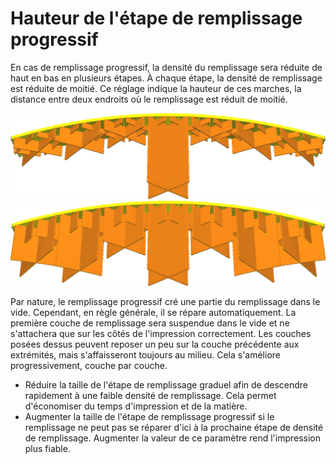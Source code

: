Hauteur de l'étape de remplissage progressif
====
En cas de remplissage progressif, la densité du remplissage sera réduite de haut en bas en plusieurs étapes. À chaque étape, la densité de remplissage est réduite de moitié. Ce réglage indique la hauteur de ces marches, la distance entre deux endroits où le remplissage est réduit de moitié.

![Hauteur des marches de 1,5 mm](../../../articles/images/gradual_infill_step_height_small.png)
![Remplissage progressif, hauteur de pas de 5mm](../../../articles/images/gradual_infill_step_height_large.png)

Par nature, le remplissage progressif cré une partie du remplissage dans le vide. Cependant, en règle générale, il se répare automatiquement. La première couche de remplissage sera suspendue dans le vide et ne s'attachera que sur les côtés de l'impression correctement. Les couches posées dessus peuvent reposer un peu sur la couche précédente aux extrémités, mais s'affaisseront toujours au milieu. Cela s'améliore progressivement, couche par couche.

* Réduire la taille de l'étape de remplissage graduel afin de descendre rapidement à une faible densité de remplissage. Cela permet d'économiser du temps d'impression et de la matière.
* Augmenter la taille de l'étape de remplissage progressif si le remplissage ne peut pas se réparer d'ici à la prochaine étape de densité de remplissage. Augmenter la valeur de ce paramètre rend l'impression plus fiable.

